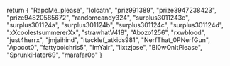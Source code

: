 return {
	"RapcMe_pIease",
	"IoIcatn",
	"priz991389",
	"prize3947238423",
	"prize94820585672",
	"randomcandy324",
	"surplus3011243e",
	"surplus301124a",
	"surplus301124b",
	"surplus301124c",
	"surplus301124d",
	"xXcoolestsummererXx",
	"strawhatV418",
	"Abozo1256",
	"rxwblood",
    "just4herrx",
    "jmjaihind",
    "itacklef_atkids981",
    "NerfThat_0PNerfGun",
    "Apocot0",
    "fattyboichris5",
    "ImYair",
    "lixtzjose",
    "Bl0wOnItPlease",
    "SprunkiHater69",
    "marafar0o"
}
